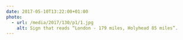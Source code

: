 ```yaml
---
date: 2017-05-10T13:22:00+01:00
photo:
  - url: /media/2017/130/p1/1.jpg
    alt: Sign that reads “London - 179 miles, Holyhead 85 miles”.
---
```

